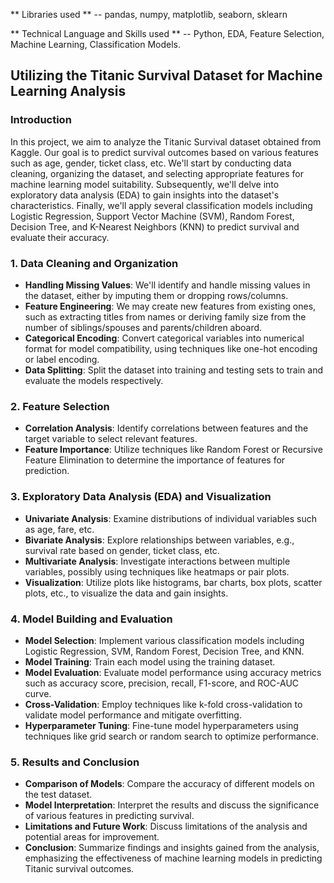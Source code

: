 ** Libraries used ** -- pandas, numpy, matplotlib, seaborn, sklearn

** Technical Language and Skills used ** -- Python, EDA, Feature Selection, Machine Learning, Classification Models.

## Utilizing the Titanic Survival Dataset for Machine Learning Analysis

### Introduction
In this project, we aim to analyze the Titanic Survival dataset obtained from Kaggle. Our goal is to predict survival outcomes based on various features such as age, gender, ticket class, etc. We'll start by conducting data cleaning, organizing the dataset, and selecting appropriate features for machine learning model suitability. Subsequently, we'll delve into exploratory data analysis (EDA) to gain insights into the dataset's characteristics. Finally, we'll apply several classification models including Logistic Regression, Support Vector Machine (SVM), Random Forest, Decision Tree, and K-Nearest Neighbors (KNN) to predict survival and evaluate their accuracy.

### 1. Data Cleaning and Organization
- **Handling Missing Values**: We'll identify and handle missing values in the dataset, either by imputing them or dropping rows/columns.
- **Feature Engineering**: We may create new features from existing ones, such as extracting titles from names or deriving family size from the number of siblings/spouses and parents/children aboard.
- **Categorical Encoding**: Convert categorical variables into numerical format for model compatibility, using techniques like one-hot encoding or label encoding.
- **Data Splitting**: Split the dataset into training and testing sets to train and evaluate the models respectively.

### 2. Feature Selection
- **Correlation Analysis**: Identify correlations between features and the target variable to select relevant features.
- **Feature Importance**: Utilize techniques like Random Forest or Recursive Feature Elimination to determine the importance of features for prediction.

### 3. Exploratory Data Analysis (EDA) and Visualization
- **Univariate Analysis**: Examine distributions of individual variables such as age, fare, etc.
- **Bivariate Analysis**: Explore relationships between variables, e.g., survival rate based on gender, ticket class, etc.
- **Multivariate Analysis**: Investigate interactions between multiple variables, possibly using techniques like heatmaps or pair plots.
- **Visualization**: Utilize plots like histograms, bar charts, box plots, scatter plots, etc., to visualize the data and gain insights.

### 4. Model Building and Evaluation
- **Model Selection**: Implement various classification models including Logistic Regression, SVM, Random Forest, Decision Tree, and KNN.
- **Model Training**: Train each model using the training dataset.
- **Model Evaluation**: Evaluate model performance using accuracy metrics such as accuracy score, precision, recall, F1-score, and ROC-AUC curve.
- **Cross-Validation**: Employ techniques like k-fold cross-validation to validate model performance and mitigate overfitting.
- **Hyperparameter Tuning**: Fine-tune model hyperparameters using techniques like grid search or random search to optimize performance.

### 5. Results and Conclusion
- **Comparison of Models**: Compare the accuracy of different models on the test dataset.
- **Model Interpretation**: Interpret the results and discuss the significance of various features in predicting survival.
- **Limitations and Future Work**: Discuss limitations of the analysis and potential areas for improvement.
- **Conclusion**: Summarize findings and insights gained from the analysis, emphasizing the effectiveness of machine learning models in predicting Titanic survival outcomes.
